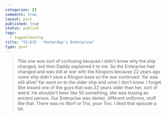 ```yaml
--- 
categories: []
comments: true
layout: post
published: true
status: publish
tags: 
  - tngwatchestng
title: "S3:E15 - Yesterday's Enterprise"
type: post
---
```

<blockquote>This one was sort of confusing because I didn't know why the ship changed, but then Daddy explained it to me. So the Enterprise had changed and was still at war with the Klingons because 22 years ago some ship didn't save a Klingon base so the war continued. Yar was still alive! Yar went on to the older ship and umm I don't know. I forget. She kissed one of the guys that was 22 years older than her, sort of weird. He shouldn't been like 50 something, she was kissing an ancient person. Our Enterprise was darker, different uniforms, stuff like that. There was no Worf or Troi, poor Troi. I liked that episode a lot.</blockquote>
